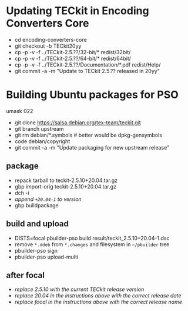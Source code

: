 # Updating TECkit in Encoding Converters Core

- cd encoding-converters-core
- git checkout -b TECkit20yy
- cp -p -v -f ../TECkit-2.5.??/32-bit/* redist/32bit/
- cp -p -v -f ../TECkit-2.5.??/64-bit/* redist/64bit/
- cp -p -v -f ../TECkit-2.5.??/Documentation/*.pdf redist/Help/
- git commit -a -m "Update to TECkit 2.5.?? released in 20yy"

# Building Ubuntu packages for PSO

umask 022

- git clone https://salsa.debian.org/tex-team/teckit.git
- git branch upstream
- git rm debian/*.symbols # better would be dpkg-gensymbols
- code debian/copyright
- git commit -a -m "Update packaging for new upstream release"

## package

- repack tarball to teckit-2.5.10+20.04.tar.gz
- gbp import-orig teckit-2.5.10+20.04.tar.gz
- dch -i
- _append `+20.04-1` to version_
- gbp buildpackage

## build and upload

- DISTS=focal pbuilder-pso build result/teckit_2.5.10+20.04-1.dsc
- remove `*.ddeb` from `*.changes` and filesystem in `~/pbuilder` tree
- pbuilder-pso sign
- pbuilder-pso upload-multi

## after focal

- _replace 2.5.10 with the current TECkit release version_
- _replace 20.04 in the instructions above with the correct release date_
- _replace focal in the instructions above with the correct release name_
